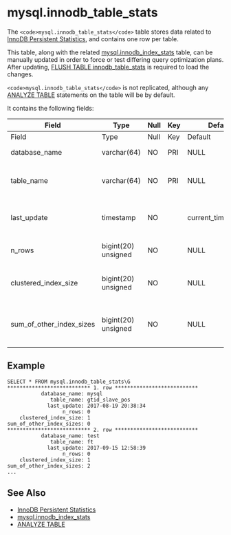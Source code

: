 
# mysql.innodb_table_stats

The `<code>mysql.innodb_table_stats</code>` table stores data related to [InnoDB Persistent Statistics](../../../../../../server-usage/replication-cluster-multi-master/optimization-and-tuning/query-optimizations/statistics-for-optimizing-queries/innodb-persistent-statistics.md), and contains one row per table.


This table, along with the related [mysql.innodb_index_stats](mysql-innodb_index_stats.md) table, can be manually updated in order to force or test differing query optimization plans. After updating, [FLUSH TABLE innodb_table_stats](../../flush-commands/flush-tables-for-export.md) is required to load the changes.


`<code>mysql.innodb_table_stats</code>` is not replicated, although any [ANALYZE TABLE](../../../table-statements/analyze-table.md) statements on the table will be by default.


It contains the following fields:



| Field | Type | Null | Key | Default | Description |
| --- | --- | --- | --- | --- | --- |
| Field | Type | Null | Key | Default | Description |
| database_name | varchar(64) | NO | PRI | NULL | Database name. |
| table_name | varchar(64) | NO | PRI | NULL | Table, partition or subpartition name. |
| last_update | timestamp | NO |  | current_timestamp() | Time that this row was last updated. |
| n_rows | bigint(20) unsigned | NO |  | NULL | Number of rows in the table. |
| clustered_index_size | bigint(20) unsigned | NO |  | NULL | Size, in pages, of the primary index. |
| sum_of_other_index_sizes | bigint(20) unsigned | NO |  | NULL | Size, in pages, of non-primary indexes. |



## Example


```
SELECT * FROM mysql.innodb_table_stats\G
*************************** 1. row ***************************
           database_name: mysql
              table_name: gtid_slave_pos
             last_update: 2017-08-19 20:38:34
                  n_rows: 0
    clustered_index_size: 1
sum_of_other_index_sizes: 0
*************************** 2. row ***************************
           database_name: test
              table_name: ft
             last_update: 2017-09-15 12:58:39
                  n_rows: 0
    clustered_index_size: 1
sum_of_other_index_sizes: 2
...
```

## See Also


* [InnoDB Persistent Statistics](../../../../../../server-usage/replication-cluster-multi-master/optimization-and-tuning/query-optimizations/statistics-for-optimizing-queries/innodb-persistent-statistics.md)
* [mysql.innodb_index_stats](mysql-innodb_index_stats.md)
* [ANALYZE TABLE](../../../table-statements/analyze-table.md)

